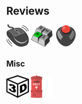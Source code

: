 # Reviews

<a href="mice/"><img src=".pix/mouse.svg" style="width: 60px; height: auto;"></a> <a href="kbd/"><img src=".pix/keyb.svg" style="width: 60px; height: auto;"></a> <a href="trackball/"><img src=".pix/tball.svg" style="width: 60px; height: auto;"></a>

## Misc

<a href="3d/"><img src=".pix/3d.svg" style="width: 60px; height: auto;"></a>
<a href="post"><img src=".pix/post.svg" style="width: 60px; height: auto;"></a> 
